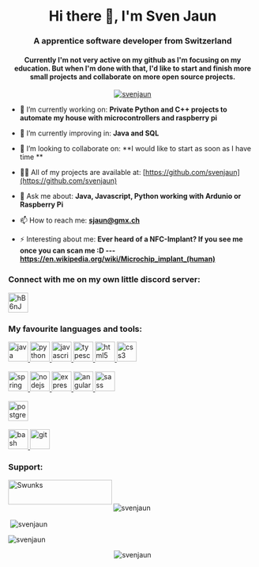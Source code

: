 <h1 align="center">Hi there 👋, I'm Sven Jaun</h1>
<h3 align="center">A apprentice software developer from Switzerland</h3>
<h4 align="center">Currently I'm not very active on my github as I'm focusing on my education. But when I'm done with that, I'd like to start and finish more small projects and collaborate on more open source projects.  </h4>

<p align="center"> <a href="https://github.com/ryo-ma/github-profile-trophy"><img src="https://github-profile-trophy.vercel.app/?username=svenjaun" alt="svenjaun" /></a> </p>

- 🔭 I’m currently working on: **Private Python and C++ projects to automate my house with microcontrollers and raspberry pi**

- 🌱 I’m currently improving in: **Java and SQL**

- 👯 I’m looking to collaborate on: **I would like to start as soon as I have time **

- 👨‍💻 All of my projects are available at: [https://github.com/svenjaun](https://github.com/svenjaun)

- 💬 Ask me about: **Java, Javascript, Python working with Ardunio or Raspberry Pi**

- 📫 How to reach me: **sjaun@gmx.ch**

- ⚡ Interesting about me: **Ever heard of a NFC-Implant? If you see me once you can scan me :D --- https://en.wikipedia.org/wiki/Microchip_implant_(human)**

<h3 align="left">Connect with me on my own little discord server:</h3>
<p align="left">
<a href="https://discord.gg/hB6nJWNHk2" target="blank"><img align="center" src="https://cdn4.iconfinder.com/data/icons/logos-and-brands/512/91_Discord_logo_logos-512.png" alt="hB6nJWNHk2" height="40" width="40" /></a>
</p>

<h3 align="left">My favourite languages and tools:</h3>
<p align="left">
    <a href="https://www.java.com" target="_blank"> <img src="icon/java.svg" alt="java" width="40" height="40"/> </a> 
    <a href="https://www.python.org" target="_blank"> <img src="icon/python.svg" alt="python" width="40" height="40"/> </a> 
    <a href="https://developer.mozilla.org/en-US/docs/Web/JavaScript" target="_blank"> <img src="icon/javascript.svg" alt="javascript" width="40" height="40"/> </a> 
    <a href="https://www.typescriptlang.org/" target="_blank"> <img src="icon/typescript.svg" alt="typescript" width="40" height="40"/> </a>
    <a href="https://www.w3.org/html/" target="_blank"> <img src="icon/html5.svg" alt="html5" width="40" height="40"/> </a> 
    <a href="https://www.w3schools.com/css/" target="_blank"> <img src="icon/css3.svg" alt="css3" width="40" height="40"/> </a>
    <br>
    &nbsp;
    <br>
    <a href="https://spring.io/" target="_blank"> <img src="https://www.vectorlogo.zone/logos/springio/springio-icon.svg" alt="spring" width="40" height="40"/> </a>  
    <a href="https://nodejs.org" target="_blank"> <img src="https://devicons.github.io/devicon/devicon.git/icons/nodejs/nodejs-original-wordmark.svg" alt="nodejs" width="40" height="40"/> </a> 
    <a href="https://expressjs.com" target="_blank"> <img src="https://devicons.github.io/devicon/devicon.git/icons/express/express-original-wordmark.svg" alt="express" width="40" height="40"/> </a>
    <a href="https://angular.io" target="_blank"> <img src="https://devicons.github.io/devicon/devicon.git/icons/angularjs/angularjs-original.svg" alt="angularjs" width="40" height="40"/> </a> 
    <a href="https://sass-lang.com" target="_blank"> <img src="https://devicons.github.io/devicon/devicon.git/icons/sass/sass-original.svg" alt="sass" width="40" height="40"/> </a> 
    <br>
    &nbsp;
    <br>
    <a href="https://www.postgresql.org" target="_blank"> <img src="https://devicons.github.io/devicon/devicon.git/icons/postgresql/postgresql-original-wordmark.svg" alt="postgresql" width="40" height="40"/> </a> 
    <br>
    &nbsp;
    <br>
    <a href="https://www.gnu.org/software/bash/" target="_blank"> <img src="https://www.vectorlogo.zone/logos/gnu_bash/gnu_bash-icon.svg" alt="bash" width="40" height="40"/> </a> 
    <a href="https://git-scm.com/" target="_blank"> <img src="https://www.vectorlogo.zone/logos/git-scm/git-scm-icon.svg" alt="git" width="40" height="40"/> </a> 
</p>



<h3 align="left">Support:</h3>
<p><a href="https://www.buymeacoffee.com/Swunks"> <img align="left" src="https://cdn.buymeacoffee.com/buttons/v2/default-yellow.png" height="50" width="210" alt="Swunks" /></a></p><br><br>
<p></p>
<p><img align="center" src="https://github-readme-stats.vercel.app/api/top-langs?username=svenjaun&show_icons=true&locale=en&layout=compact" alt="svenjaun" /></p>

<p>&nbsp;<img align="center" src="https://github-readme-stats.vercel.app/api?username=svenjaun&show_icons=true&locale=en" alt="svenjaun" /></p>

<p><img align="center" src="https://github-readme-streak-stats.herokuapp.com/?user=svenjaun&" alt="svenjaun" /></p>

<p align="center"> <img src="https://komarev.com/ghpvc/?username=svenjaun&label=Profile%20views&color=0e75b6&style=flat" alt="svenjaun" /> </p>
